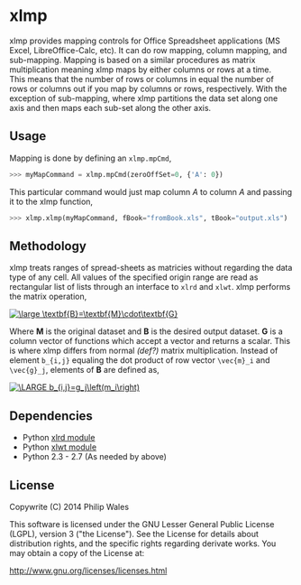 xlmp
============

xlmp provides mapping controls for Office Spreadsheet applications (MS Excel, LibreOffice-Calc, etc).
It can do row mapping, column mapping, and sub-mapping.
Mapping is based on a similar procedures as matrix multiplication meaning xlmp maps by either columns or rows at a time.  
This means that the number of rows or columns in equal the number of rows or columns out if you map by columns or rows, respectively.
With the exception of sub-mapping, where xlmp partitions the data set along one axis and then maps each sub-set along the other axis.

## Usage

Mapping is done by defining an `xlmp.mpCmd`,

```python
>>> myMapCommand = xlmp.mpCmd(zeroOffSet=0, {'A': 0})
```

This particular command would just map column _A_ to column _A_ and passing it to the xlmp function,

```python
>>> xlmp.xlmp(myMapCommand, fBook="fromBook.xls", tBook="output.xls")
```

## Methodology

xlmp treats ranges of spread-sheets as matricies without regarding the data type of any cell.
All values of the specified origin range are read as rectangular list of lists through an interface to `xlrd` and `xlwt`.
xlmp performs the matrix operation,

<a href="http://www.codecogs.com/eqnedit.php?latex=\LARGE&space;\textbf{B}=\textbf{M}\cdot\textbf{G}" target="_blank"><img src="http://latex.codecogs.com/gif.latex?\LARGE&space;\textbf{B}=\textbf{M}\cdot\textbf{G}" title="\large \textbf{B}=\textbf{M}\cdot\textbf{G}" /></a>

Where **M** is the original dataset and **B** is the desired output dataset.
**G** is a column vector of functions which accept a vector and returns a scalar.
This is where xlmp differs from normal _(def?)_ matrix multiplication.
Instead of element `b_{i,j}` equaling the dot product of row vector `\vec{m}_i` and `\vec{g}_j`, elements of **B** are defined as,

<a href="http://www.codecogs.com/eqnedit.php?latex=\LARGE&space;b_{i,j}=g_j\left(m_i\right)" target="_blank"><img src="http://latex.codecogs.com/gif.latex?\LARGE&space;b_{i,j}=g_j\left(m_i\right)" title="\LARGE b_{i,j}=g_j\left(m_i\right)" /></a>

## Dependencies

- Python [xlrd module](https://github.com/python-excel/xlrd)
- Python [xlwt module](https://github.com/python-excel/xlwt)
- Python 2.3 - 2.7 (As needed by above)

## License
 
 Copywrite (C) 2014 Philip Wales

 This software is licensed under the GNU Lesser General Public License (LGPL), version 3 ("the License").
 See the License for details about distribution rights, and the specific rights regarding derivate works.
 You may obtain a copy of the License at:
 
 http://www.gnu.org/licenses/licenses.html


    
